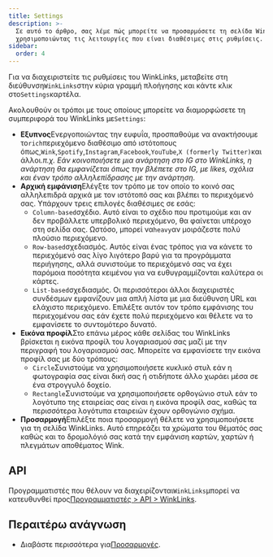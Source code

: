 ```yaml
---
title: Settings
description: >-
  Σε αυτό το άρθρο, σας λέμε πώς μπορείτε να προσαρμόσετε τη σελίδα WinkLinks
  χρησιμοποιώντας τις λειτουργίες που είναι διαθέσιμες στις ρυθμίσεις.
sidebar:
  order: 4
---
```

Για να διαχειριστείτε τις ρυθμίσεις του WinkLinks, μεταβείτε στη διεύθυνση`WinkLinks`στην κύρια γραμμή πλοήγησης και κάντε κλικ στο`Settings`καρτέλα.

Ακολουθούν οι τρόποι με τους οποίους μπορείτε να διαμορφώσετε τη συμπεριφορά του WinkLinks με`Settings`:

* **Εξυπνος**Ενεργοποιώντας την ευφυΐα, προσπαθούμε να ανακτήσουμε το`rich`περιεχόμενο διαθέσιμο από ιστότοπους όπως,`Wink`,`Spotify`,`Instagram`,`Facebook`,`YouTube`,`X (formerly Twitter)`και άλλοι.*π.χ. Εάν κοινοποιήσετε μια ανάρτηση στο IG στο WinkLinks, η ανάρτηση θα εμφανίζεται όπως την βλέπετε στο IG, με likes, σχόλια και έναν τρόπο αλληλεπίδρασης με την ανάρτηση.*
* **Αρχική εμφάνιση**Ελέγξτε τον τρόπο με τον οποίο το κοινό σας αλληλεπιδρά αρχικά με τον ιστότοπό σας και βλέπει το περιεχόμενό σας. Υπάρχουν τρεις επιλογές διαθέσιμες σε εσάς:
  * `Column-based`σχέδιο. Αυτό είναι το σχέδιο που προτιμούμε και αν δεν προβάλλετε υπερβολικό περιεχόμενο, θα φαίνεται υπέροχο στη σελίδα σας. Ωστόσο, μπορεί να`heavy`αν μοιράζεστε πολύ πλούσιο περιεχόμενο.
  * `Row-based`σχεδιασμός. Αυτός είναι ένας τρόπος για να κάνετε το περιεχόμενό σας λίγο λιγότερο βαρύ για τα προγράμματα περιήγησης, αλλά συνιστούμε το περιεχόμενό σας να έχει παρόμοια ποσότητα κειμένου για να ευθυγραμμίζονται καλύτερα οι κάρτες.
  * `List-based`σχεδιασμός. Οι περισσότεροι άλλοι διαχειριστές συνδέσμων εμφανίζουν μια απλή λίστα με μια διεύθυνση URL και ελάχιστο περιεχόμενο. Επιλέξτε αυτόν τον τρόπο εμφάνισης του περιεχομένου σας εάν έχετε πολύ περιεχόμενο και θέλετε να το εμφανίσετε το συντομότερο δυνατό.
* **Εικόνα προφίλ**Στο επάνω μέρος κάθε σελίδας του WinkLinks βρίσκεται η εικόνα προφίλ του λογαριασμού σας μαζί με την περιγραφή του λογαριασμού σας. Μπορείτε να εμφανίσετε την εικόνα προφίλ σας με δύο τρόπους:
  * `Circle`Συνιστούμε να χρησιμοποιήσετε κυκλικό στυλ εάν η φωτογραφία σας είναι δική σας ή οτιδήποτε άλλο χωράει μέσα σε ένα στρογγυλό δοχείο.
  * `Rectangle`Συνιστούμε να χρησιμοποιήσετε ορθογώνιο στυλ εάν το λογότυπο της εταιρείας σας είναι η εικόνα προφίλ σας, καθώς τα περισσότερα λογότυπα εταιρειών έχουν ορθογώνιο σχήμα.
* **Προσαρμογή**Επιλέξτε ποια προσαρμογή θέλετε να χρησιμοποιήσετε για τη σελίδα WinkLinks. Αυτό επηρεάζει τα χρώματα του θέματός σας καθώς και το δρομολόγιό σας κατά την εμφάνιση καρτών, χαρτών ή πλεγμάτων αποθέματος Wink.

## API

Προγραμματιστές που θέλουν να διαχειρίζονται`WinkLinks`μπορεί να κατευθυνθεί προς[Προγραμματιστές > API > WinkLinks](/developers/apis/#winklinks-api).

## Περαιτέρω ανάγνωση

* Διαβάστε περισσότερα για[Προσαρμογές](/studio/customization).

